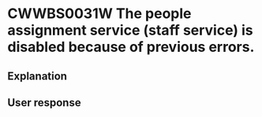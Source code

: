 # CWWBS0031W The people assignment service (staff service) is disabled because of previous errors.

## Explanation

## User response